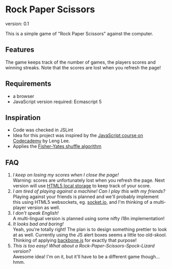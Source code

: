 Rock Paper Scissors
===================

version: 0.1

This is a simple game of "Rock Paper Scissors" against the computer.

Features
--------
The game keeps track of the number of games, the players scores and winning streaks.
Note that the scores are lost when you refresh the page!

Requirements
------------
* a browser
* JavaScript version required: Ecmascript 5

Inspiration
-----------
* Code was checked in JSLint
* Idea for this project was inspired by the [JavaScript course on Codecademy](http://www.codecademy.com/courses/javascript-beginner-en-Bthev-mskY8) by Leng Lee.
* Applies the [Fisher-Yates shuffle algorithm](http://bost.ocks.org/mike/shuffle/)

FAQ
---
1. *I keep on losing my scores when I close the page!*  
Warning: scores are unfortunately lost when you refresh the page. Next version will use [HTML5 local storage](http://diveintohtml5.info/storage.html) to keep track of your score.
2. *I am tired of playing against a machine! Can I play this with my friends?*  
Playing against your friends is planned and we'll probably implement this using HTML5 websockets, eg. [socket.io](http://socket.io/), and I'm thinking of a multi-player version as well.
3. *I don't speak English!*    
A multi-lingual version is planned using some nifty i18n implementation!
4. *It looks bad and boring!*  
Yeah, you're totally right! The plan is to design something prettier to look at as well. Currently using the JS alert boxes seems a little too old-skool. Thinking of applying [backbone.js](http://backbonejs.org/) for exactly that purpose!
5. *This is too easy! What about a Rock-Paper-Scissors-Spock-Lizard version?*  
Awesome idea! I'm on it, but it'll have to be a different game though... hmm.